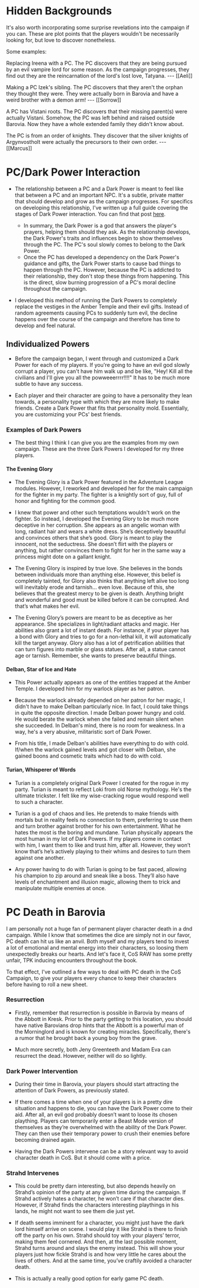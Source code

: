 # Hidden Backgrounds

It's also worth incorporating some surprise revelations into the campaign if you can. These are plot points that the players wouldn't be necessarily looking for, but love to discover nonetheless.

Some examples:

Replacing Ireena with a PC. The PC discovers that they are being pursued by an evil vampire lord for some reason. As the campaign progresses, they find out they are the reincarnation of the lord's lost love, Tatyana. --- [[Aeli]]

Making a PC Izek's sibling. The PC discovers that they aren't the orphan they thought they were. They were actually born in Barovia and have a weird brother with a demon arm! --- [[Sorrow]]

A PC has Vistani roots. The PC discovers that their missing parent(s) were actually Vistani. Somehow, the PC was left behind and raised outside Barovia. Now they have a whole extended family they didn't know about.

The PC is from an order of knights. They discover that the silver knights of Argynvostholt were actually the precursors to their own order. --- [[Marcus]] 


# PC/Dark Power Interaction

* The relationship between a PC and a Dark Power is meant to feel like that between a PC and an important NPC. It's a subtle, private matter that should develop and grow as the campaign progresses. For specifics on developing this relationship, I've written up a full guide covering the stages of Dark Power interaction. You can find that post [here](https://www.reddit.com/r/CurseofStrahd/comments/9zswmf/fleshing_out_curse_of_strahd_running_the_dark/).

	* In summary, the Dark Power is a god that answers the player's prayers, helping them should they ask. As the relationship develops, the Dark Power's traits and influences begin to show themselves through the PC. The PC's soul slowly comes to belong to the Dark Power.
	- Once the PC has developed a dependency on the Dark Power's guidance and gifts, the Dark Power starts to cause bad things to happen through the PC. However, because the PC is addicted to their relationship, they don't stop these things from happening. This is the direct, slow burning progression of a PC's moral decline throughout the campaign.
	
- I developed this method of running the Dark Powers to completely replace the vestiges in the Amber Temple and their evil gifts. Instead of random agreements causing PCs to suddenly turn evil, the decline happens over the course of the campaign and therefore has time to develop and feel natural.



## Individualized Powers

- Before the campaign began, I went through and customized a Dark Power for each of my players. If you're going to have an evil god slowly corrupt a player, you can't have him walk up and be like, "Hey! Kill all the civilians and I'll give you all the powweeerrrr!!!!" It has to be much more subtle to have any success.

- Each player and their character are going to have a personality they lean towards, a personality type with which they are more likely to make friends. Create a Dark Power that fits that personality mold. Essentially, you are customizing your PCs' best friends.


### Examples of Dark Powers

- The best thing I think I can give you are the examples from my own campaign. These are the three Dark Powers I developed for my three players.

#### The Evening Glory

- The Evening Glory is a Dark Power featured in the Adventure League modules. However, I reworked and developed her for the main campaign for the fighter in my party. The fighter is a knightly sort of guy, full of honor and fighting for the common good.

- I knew that power and other such temptations wouldn't work on the fighter. So instead, I developed the Evening Glory to be much more deceptive in her corruption. She appears as an angelic woman with long, radiant hair and wears a white dress. She’s deceptively beautiful and convinces others that she’s good. Glory is meant to play the innocent, not the seductress. She doesn’t flirt with the players or anything, but rather convinces them to fight for her in the same way a princess might dote on a gallant knight.

- The Evening Glory is inspired by true love. She believes in the bonds between individuals more than anything else. However, this belief is completely tainted, for Glory also thinks that anything left alive too long will inevitably erode and tarnish… even love. Because of this, she believes that the greatest mercy to be given is death. Anything bright and wonderful and good must be killed before it can be corrupted. And that’s what makes her evil.

- The Evening Glory’s powers are meant to be as deceptive as her appearance. She specializes in light/radiant attacks and magic. Her abilities also grant a lot of instant death. For instance, if your player has a bond with Glory and tries to go for a non-lethal kill, it will automatically kill the target anyway. Glory also has a lot of petrification abilities that can turn figures into marble or glass statues. After all, a statue cannot age or tarnish. Remember, she wants to preserve beautiful things.

#### Delban, Star of Ice and Hate

- This Power actually appears as one of the entities trapped at the Amber Temple. I developed him for my warlock player as her patron.

- Because the warlock already depended on her patron for her magic, I didn't have to make Delban particularly nice. In fact, I could take things in quite the opposite direction. I made Delban power hungry and cold. He would berate the warlock when she failed and remain silent when she succeeded. In Delban's mind, there is no room for weakness. In a way, he's a very abusive, militaristic sort of Dark Power.

- From his title, I made Delban's abilities have everything to do with cold. If/when the warlock gained levels and got closer with Delban, she gained boons and cosmetic traits which had to do with cold.

#### Turian, Whisperer of Words

- Turian is a completely original Dark Power I created for the rogue in my party. Turian is meant to reflect Loki from old Norse mythology. He's the ultimate trickster. I felt like my wise-cracking rogue would respond well to such a character.

- Turian is a god of chaos and lies. He pretends to make friends with mortals but in reality feels no connection to them, preferring to use them and turn brother against brother for his own entertainment. What he hates the most is the boring and mundane. Turian physically appears the most human in my lot of Dark Powers. If my players come in contact with him, I want them to like and trust him, after all. However, they won’t know that’s he’s actively playing to their whims and desires to turn them against one another.

- Any power having to do with Turian is going to be fast paced, allowing his champion to zip around and sneak like a boss. They’ll also have levels of enchantment and illusion magic, allowing them to trick and manipulate multiple enemies at once.



# PC Death in Barovia

I am personally not a huge fan of permanent player character death in a dnd campaign. While I know that sometimes the dice are simply not in our favor, PC death can hit us like an anvil. Both myself and my players tend to invest a lot of emotional and mental energy into their characters, so loosing them unexpectedly breaks our hearts. And let's face it, CoS RAW has some pretty unfair, TPK inducing encounters throughout the book.

To that effect, I've outlined a few ways to deal with PC death in the CoS Campaign, to give your players every chance to keep their characters before having to roll a new sheet.

### Resurrection

- Firstly, remember that resurrection is possible in Barovia by means of the Abbott in Kresk. Prior to the party getting to this location, you should have native Barovians drop hints that the Abbott is a powerful man of the Morninglord and is known for creating miracles. Specifically, there's a rumor that he brought back a young boy from the grave.

- Much more secretly, both Jeny Greenteeth and Madam Eva can resurrect the dead. However, neither will do so lightly.


### Dark Power Intervention

- During their time in Barovia, your players should start attracting the attention of Dark Powers, as previously stated.

- If there comes a time when one of your players is in a pretty dire situation and happens to die, you can have the Dark Power come to their aid. After all, an evil god probably doesn’t want to loose its chosen plaything. Players can temporarily enter a Beast Mode version of themselves as they’re overwhelmed with the ability of the Dark Power. They can then use their temporary power to crush their enemies before becoming drained again.

- Having the Dark Powers intervene can be a story relevant way to avoid character death in CoS. But it should come with a price.

### Strahd Intervenes

- This could be pretty darn interesting, but also depends heavily on Strahd’s opinion of the party at any given time during the campaign. If Strahd actively hates a character, he won’t care if that character dies. However, if Strahd finds the characters interesting playthings in his lands, he might not want to see them die just yet.

- If death seems imminent for a character, you might just have the dark lord himself arrive on scene. I would play it like Strahd is there to finish off the party on his own. Strahd should toy with your players’ terror, making them feel cornered. And then, at the last possible moment, Strahd turns around and slays the enemy instead. This will show your players just how fickle Strahd is and how very little he cares about the lives of others. And at the same time, you’ve craftily avoided a character death.

- This is actually a really good option for early game PC death.








